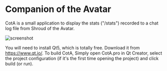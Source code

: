 # Companion of the Avatar
CotA is a small application to display the stats ("/stats") recorded to a chat log file from Shroud of the Avatar. 

![screenshot](http://m8.i.pbase.com/o9/09/605909/1/164136608.DB3Uq46a.Screenshotfrom20160922181226.png)

You will need to install Qt5, which is totally free. Download it from https://www.qt.io/. To build CotA, Simply open CotA.pro in Qt Creator, select the project configuration (if it's the first time opening the project) and click build (or run).

